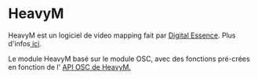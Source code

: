 # HeavyM

HeavyM est un logiciel de video mapping fait par [Digital Essence](https://digitalessence.fr/). Plus d'infos[ ici](https://heavym.net/fr/).

Le module HeavyM basé sur le module OSC, avec des fonctions pré-crées en fonction de l' [API OSC de HeavyM.](https://heavym.net/blog/en/tutorials/controlling-heavym-remote-device/osc-documentation/)


